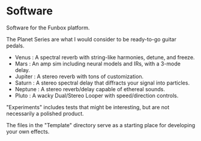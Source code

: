 # Software

Software for the Funbox platform.

The Planet Series are what I would consider to be ready-to-go guitar pedals.
 - Venus   : A spectral reverb with string-like harmonies, detune, and freeze.
 - Mars    : An amp sim including neural models and IRs, with a 3-mode delay.
 - Jupiter : A stereo reverb with tons of customization.
 - Saturn  : A stereo spectral delay that diffracts your signal into particles.
 - Neptune : A stereo reverb/delay capable of ethereal sounds.
 - Pluto   : A wacky Dual/Stereo Looper with speed/direction controls. 

"Experiments" includes tests that might be interesting, but are not necessarily a polished product.

The files in the "Template" directory serve as a starting place for developing your own effects. 

